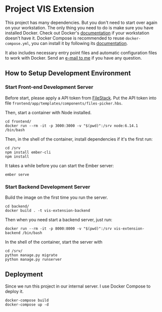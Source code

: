 # Project VIS Extension

This project has many dependencies. But you don't need to start over again on your workstation. The only thing you need to do is make sure you have installed Docker. Check out Docker's [documentation](https://docs.docker.com/install/) if your workstation doesn't have it. Docker Compose is recommended to reuse `docker-compose.yml`, you can install it by following its  [documentation](https://docs.docker.com/compose/install/).

It also includes necessary entry point files and automatic configuration files to work with Docker. Send an [e-mail to me](mailto:yaodong.zhao@utah.edu) if you have any question.

## How to Setup Development Environment

### Start Front-end Development Server

Before start, please apply a API token from [FileStack](https://www.filestack.com).
Put the API token into file `frontend/app/templates/components/files-picker.hbs`.

Then, start a container with Node installed.
```
cd frontend/
docker run --rm -it -p 3000:3000 -v "$(pwd)":/srv node:6.14.1 /bin/bash
```

Then, in the shell of the container, install dependencies if it's the first run:

```
cd /srv
npm install ember-cli
npm install
```

It takes a while before you can start the Ember server:

```
ember serve
```

### Start Backend Development Server

Build the image on the first time you run the server.

```
cd backend/
docker build . -t vis-extension-backend
```

Then when you need start a backend server, just run:

```
docker run --rm -it -p 8000:8000 -v "$(pwd)":/srv vis-extension-backend /bin/bash
```

In the shell of the container, start the server with

```
cd /srv/
python manage.py migrate
python manage.py runserver
```

## Deployment

Since we run this project in our internal server. I use Docker Compose to deploy it.

```
docker-compose build
docker-compose up -d
```
